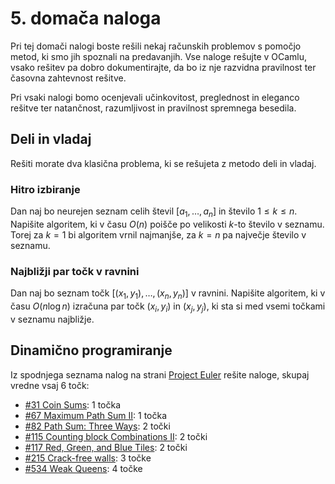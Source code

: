 # 5. domača naloga

Pri tej domači nalogi boste rešili nekaj računskih problemov s pomočjo metod, ki smo jih spoznali na predavanjih. Vse naloge rešujte v OCamlu, vsako rešitev pa dobro dokumentirajte, da bo iz nje razvidna pravilnost ter časovna zahtevnost rešitve.

Pri vsaki nalogi bomo ocenjevali učinkovitost, preglednost in eleganco rešitve ter natančnost, razumljivost in pravilnost spremnega besedila.

## Deli in vladaj

Rešiti morate dva klasična problema, ki se rešujeta z metodo deli in vladaj.

### Hitro izbiranje

Dan naj bo neurejen seznam celih števil $[a_1, \dots, a_n]$ in število $1 \le k \le n$. Napišite algoritem, ki v času $O(n)$ poišče po velikosti $k$-to število v seznamu. Torej za $k = 1$ bi algoritem vrnil najmanjše, za $k = n$ pa največje število v seznamu.

### Najbližji par točk v ravnini

Dan naj bo seznam točk $[(x_1, y_1), \dots, (x_n, y_n)]$ v ravnini. Napišite algoritem, ki v času $O(n \log n)$ izračuna par točk $(x_i, y_i)$ in $(x_j, y_j)$, ki sta si med vsemi točkami v seznamu najbližje.

## Dinamično programiranje

Iz spodnjega seznama nalog na strani [Project Euler](https://projecteuler.net/) rešite naloge, skupaj vredne vsaj 6 točk:

- [#31 Coin Sums](https://projecteuler.net/problem=31): 1 točka
- [#67 Maximum Path Sum II](https://projecteuler.net/problem=67): 1 točka
- [#82 Path Sum: Three Ways](https://projecteuler.net/problem=82): 2 točki
- [#115 Counting block Combinations II](https://projecteuler.net/problem=115): 2 točki
- [#117 Red, Green, and Blue Tiles](https://projecteuler.net/problem=117): 2 točki
- [#215 Crack-free walls](https://projecteuler.net/problem=215): 3 točke
- [#534 Weak Queens](https://projecteuler.net/problem=534): 4 točke

